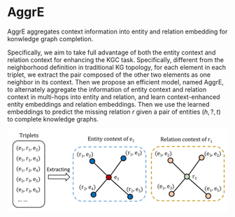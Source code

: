 # AggrE
AggrE aggregates context information into entity and relation embedding for konwledge graph completion.

Specifically, we aim to take full advantage of both the entity context and relation context for enhancing the KGC task. Specifically, different from the neighborhood definition in traditional KG topology, for each element in each triplet, we extract the pair composed of the other two elements as one neighbor in its context.
Then we propose an efficient model, named AggrE, to alternately aggregate the information of entity context and relation context in multi-hops into entity and relation, and learn context-enhanced entity embeddings and relation embeddings. Then we use the learned embeddings to predict the missing relation $r$ given a pair of entities $(h,?,t)$ to complete knowledge graphs.

![](https://github.com/joe817/img/blob/master/Aggre.png)
